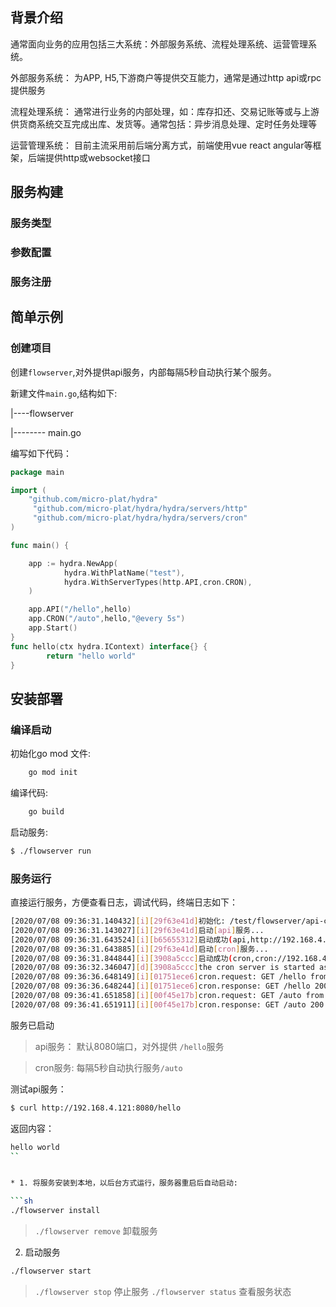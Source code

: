 

## 背景介绍

通常面向业务的应用包括三大系统：外部服务系统、流程处理系统、运营管理系统。

外部服务系统： 为APP, H5,下游商户等提供交互能力，通常是通过http api或rpc提供服务

流程处理系统： 通常进行业务的内部处理，如：库存扣还、交易记账等或与上游供货商系统交互完成出库、发货等。通常包括：异步消息处理、定时任务处理等

运营管理系统： 目前主流采用前后端分离方式，前端使用vue react angular等框架，后端提供http或websocket接口





## 服务构建

### 服务类型
### 参数配置
### 服务注册


## 简单示例

### 创建项目

创建`flowserver`,对外提供api服务，内部每隔5秒自动执行某个服务。


新建文件`main.go`,结构如下:

|----flowserver

|-------- main.go


编写如下代码：
```go
package main

import (
    "github.com/micro-plat/hydra"   
     "github.com/micro-plat/hydra/hydra/servers/http"
     "github.com/micro-plat/hydra/hydra/servers/cron"
)

func main() {

	app := hydra.NewApp(
            hydra.WithPlatName("test"),
            hydra.WithServerTypes(http.API,cron.CRON),
    )

    app.API("/hello",hello)
    app.CRON("/auto",hello,"@every 5s") 
    app.Start()
}
func hello(ctx hydra.IContext) interface{} {
        return "hello world"
}
```




## 安装部署



### 编译启动

初始化go mod 文件:

```sh
    go mod init
```

编译代码:
```sh
    go build

```

启动服务:

```sh
$ ./flowserver run
```

### 服务运行

直接运行服务，方便查看日志，调试代码，终端日志如下：

```sh
[2020/07/08 09:36:31.140432][i][29f63e41d]初始化: /test/flowserver/api-cron/1.0.0/conf
[2020/07/08 09:36:31.143027][i][29f63e41d]启动[api]服务...
[2020/07/08 09:36:31.643524][i][b65655312]启动成功(api,http://192.168.4.121:8080,1)
[2020/07/08 09:36:31.643885][i][29f63e41d]启动[cron]服务...
[2020/07/08 09:36:31.844844][i][3908a5ccc]启动成功(cron,cron://192.168.4.121,1)
[2020/07/08 09:36:32.346047][d][3908a5ccc]the cron server is started as master
[2020/07/08 09:36:36.648149][i][01751ece6]cron.request: GET /hello from 192.168.4.121
[2020/07/08 09:36:36.648244][i][01751ece6]cron.response: GET /hello 200  193.356µs
[2020/07/08 09:36:41.651858][i][00f45e17b]cron.request: GET /auto from 192.168.4.121
[2020/07/08 09:36:41.651911][i][00f45e17b]cron.response: GET /auto 200  159.694µs
```

服务已启动

> api服务： 默认8080端口，对外提供 `/hello`服务

> cron服务: 每隔5秒自动执行服务`/auto`


测试api服务：

```sh
$ curl http://192.168.4.121:8080/hello
```
返回内容：

```sh
hello world
``


* 1. 将服务安装到本地，以后台方式运行，服务器重启后自动启动:

```sh
./flowserver install
```
> `./flowserver remove` 卸载服务

2. 启动服务

```sh
./flowserver start
```
> `./flowserver stop` 停止服务
> `./flowserver status` 查看服务状态